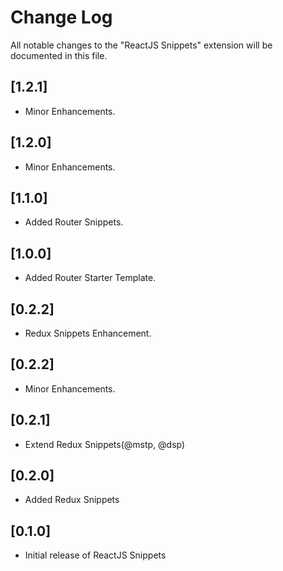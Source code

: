 # Change Log

All notable changes to the "ReactJS Snippets" extension will be documented in this file.

## [1.2.1]

- Minor Enhancements.

## [1.2.0]

- Minor Enhancements.

## [1.1.0]

- Added Router Snippets.

## [1.0.0]

- Added Router Starter Template.

## [0.2.2]

- Redux Snippets Enhancement.

## [0.2.2]

- Minor Enhancements.

## [0.2.1]

- Extend Redux Snippets(@mstp, @dsp)

## [0.2.0]

- Added Redux Snippets

## [0.1.0]

- Initial release of ReactJS Snippets 